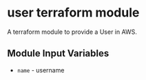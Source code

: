 user terraform module
===========

A terraform module to provide a User in AWS.


Module Input Variables
----------------------

- `name` - username
